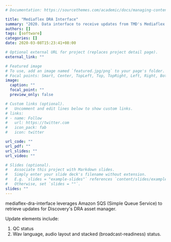 ```yaml
---
# Documentation: https://sourcethemes.com/academic/docs/managing-content/

title: "Mediaflex DRA Interface"
summary: "2020. Data interface to receive updates from TMD's Mediaflex MAM for Discovery's DRA asset manager."
authors: []
tags: [software]
categories: []
date: 2020-03-08T15:23:41+08:00

# Optional external URL for project (replaces project detail page).
external_link: ""

# Featured image
# To use, add an image named `featured.jpg/png` to your page's folder.
# Focal points: Smart, Center, TopLeft, Top, TopRight, Left, Right, BottomLeft, Bottom, BottomRight.
image:
  caption: ""
  focal_point: ""
  preview_only: false

# Custom links (optional).
#   Uncomment and edit lines below to show custom links.
# links:
# - name: Follow
#   url: https://twitter.com
#   icon_pack: fab
#   icon: twitter

url_code: ""
url_pdf: ""
url_slides: ""
url_video: ""

# Slides (optional).
#   Associate this project with Markdown slides.
#   Simply enter your slide deck's filename without extension.
#   E.g. `slides = "example-slides"` references `content/slides/example-slides.md`.
#   Otherwise, set `slides = ""`.
slides: ""
---
```

mediaflex-dra-interface leverages Amazon SQS (Simple Queue Service) to retrieve updates for Discovery's DRA asset manager.

Update elements include:
1. QC status
1. Wav language, audio layout and stacked (broadcast-readiness) status.
